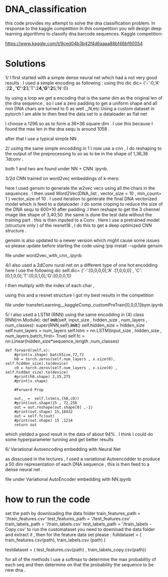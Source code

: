 # DNA_classification

this code provides my attempt to solve the dna classification problem. In response to the kaggle competition 
In this competition you will design deep learning algorithms to classify dna barcode sequences. 
Kaggle competition:

https://www.kaggle.com/t/9ced04b3b42f4d6aaaa88bf46bf60054



# Solutions 
1/ I first started with a simple dense neural net which had a not very good results . I used a simple encoding as following :
using this dic
dic= {'-':0,'A' :2**2 , 'C':2**3,'T':2**4,'G':2**5,'N':0}

by using a loop we get a encoding that is the same dim as the original len of the dna sequence , so I use a zero padding to get a uniform shape and all non DNA chars are turned to 0 as well _,N,etc.Using a custom dataset in pytorch I am able to then feed the data set to a dataloader as flat net 

I choose a 1296 so as to form a 36*36 square dim . I use this because I found the max len in the dna sequ is around 1058 .

after that I use a typical simple NN .


2/ usimg the same simple encodding in 1 I now use a cnn , I do reshaping to the output of the preprocessing to so as to be in the shape of 1,36,36 .1dconv .

both 1 and two are found under NN + CNN .ipynb.

3/2d CNN trained on word2vec embeddings of k-mers:

here I used gensim to generate the w2vec vecs using all the chars in the sequences . I then used Word2Vec(DNA_list , vector_size = 10 , min_count= 1 ) vector_size of 10 . I used iteration to generate the final DNA vectorized model which is feed to a dataloader .I do some croping to reduce the size of the DNA sequ to 600*10 after padding .I then reshape to get the 3 chennel image like shape of 3,40,50 .the same is done the test data without the training part . this is then inputed to a Conv . Here I use a pretrained model (structure only ) of the resnet18 , I do this to get a deep optimized CNN structure .


gensim is also updated to a newer version which might cause some issues so please update before starting the code using !pip install --update gensim 

file under word2vec_with_cnn_.ipynb

4/I also used a 2dConv nural net on a different type of one hot encodding 
here I use the following dic 
self.dic= {'-':[0,0,0,0],'A' :[1,0,0,0] , 'C':[0,1,0,0],'T':[0,0,1,0],'G':[0,0,0,1]}

I then multiply with the index of each char ,

using this and a resnet structure I got my best results in the competition 

file under transferLearning__kaggleComp_customPreTrain[0,0,0,1]bym.ipynb 


5/ I also used a LSTM (RNN) using the same encodding in (4)
class RNN(nn.Module):
    def __init__(self, input_size , hidden_size , num_layers , num_classes):
        super(RNN,self).__init__()
        self.hidden_size = hidden_size
        self.num_layers = num_layers
        self.lstm = nn.LSTM(input_size , hidden_size , num_layers,batch_first= True)
        self.fc = nn.Linear(hidden_size*sequence_length ,num_classes)
        
        
    def forward(self,x):
        #print(x.shape) batchSize,72,72
        h0 = torch.zeros(self.num_layers , x.size(0), self.hidden_size).to(device)
        c0 = torch.zeros(self.num_layers , x.size(0) , self.hidden_size).to(device)
        #print(h0.shape) 2,15,275
        #print(x.shape)
        
        #Forward Prop 
        
        out,_ =  self.lstm(x,(h0,c0))
        #print(out.shape)15 , 72,256
        out = out.reshape(out.shape[0] ,-1)
        #print(out.shape) 15,18432
        out = self.fc(out)
        #print(out.shape) 15 ,1214
        return out 
        
which yielded a good result in the data of about 94% . I think I could do some hyperparameter tunning and get better results 

6/ Variational Autoencoding embedding with Neural Net 

as disscused in the lectures , I used a variational Autoencodder to produce a 50 dim representation of each DNA sequence , this is then feed to a dense neural net .


file under Variational AutoEncoder embedding with NN.ipynb


# how to run the code 

set the path by downloading the data folder 
train_features_path = '/train_features.csv'
test_features_path = '/test_features.csv'
train_labels_path = '/train_labels.csv'
test_labels_path = '/train_labels - Copy.csv'
to run the customataset you need to download the data folder and extract it , then for the feature data set please :
fulldataset = ( train_features.csv(path), train_labels.csv (path) ) 

testdataset = ( test_features.csv(path) , train_labels_copy.csv(path))





for all of the methods I use a softmax to determine the max probability of each seq and then determine on that the probability the sequence to be new dna .

